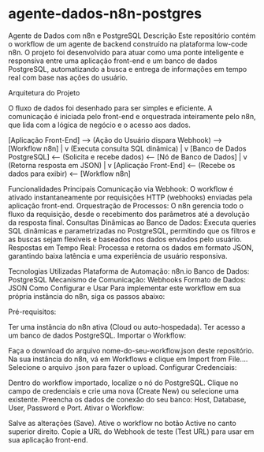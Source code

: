 # agente-dados-n8n-postgres

Agente de Dados com n8n e PostgreSQL
Descrição
Este repositório contém o workflow de um agente de backend construído na plataforma low-code n8n. O projeto foi desenvolvido para atuar como uma ponte inteligente e responsiva entre uma aplicação front-end e um banco de dados PostgreSQL, automatizando a busca e entrega de informações em tempo real com base nas ações do usuário.

Arquitetura do Projeto

O fluxo de dados foi desenhado para ser simples e eficiente. A comunicação é iniciada pelo front-end e orquestrada inteiramente pelo n8n, que lida com a lógica de negócio e o acesso aos dados.

[Aplicação Front-End]  -->  (Ação do Usuário dispara Webhook)  -->  [Workflow n8n]
                                                                        |
                                                                        v
                                                                    (Executa consulta SQL dinâmica)
                                                                        |
                                                                        v
[Banco de Dados PostgreSQL] <-- (Solicita e recebe dados)  <--  [Nó de Banco de Dados]
        |
        v
(Retorna resposta em JSON)
        |
        v
[Aplicação Front-End]  <-- (Recebe os dados para exibir)  <--  [Workflow n8n]

Funcionalidades Principais
Comunicação via Webhook: O workflow é ativado instantaneamente por requisições HTTP (webhooks) enviadas pela aplicação front-end.
Orquestração de Processos: O n8n gerencia todo o fluxo da requisição, desde o recebimento dos parâmetros até a devolução da resposta final.
Consultas Dinâmicas ao Banco de Dados: Executa queries SQL dinâmicas e parametrizadas no PostgreSQL, permitindo que os filtros e as buscas sejam flexíveis e baseados nos dados enviados pelo usuário.
Respostas em Tempo Real: Processa e retorna os dados em formato JSON, garantindo baixa latência e uma experiência de usuário responsiva.

Tecnologias Utilizadas
Plataforma de Automação: n8n.io
Banco de Dados: PostgreSQL
Mecanismo de Comunicação: Webhooks
Formato de Dados: JSON
Como Configurar e Usar
Para implementar este workflow em sua própria instância do n8n, siga os passos abaixo:

Pré-requisitos:

Ter uma instância do n8n ativa (Cloud ou auto-hospedada).
Ter acesso a um banco de dados PostgreSQL.
Importar o Workflow:

Faça o download do arquivo nome-do-seu-workflow.json deste repositório.
Na sua instância do n8n, vá em Workflows e clique em Import from File....
Selecione o arquivo .json para fazer o upload.
Configurar Credenciais:

Dentro do workflow importado, localize o nó do PostgreSQL.
Clique no campo de credenciais e crie uma nova (Create New) ou selecione uma existente.
Preencha os dados de conexão do seu banco: Host, Database, User, Password e Port.
Ativar o Workflow:

Salve as alterações (Save).
Ative o workflow no botão Active no canto superior direito.
Copie a URL do Webhook de teste (Test URL) para usar em sua aplicação front-end.

